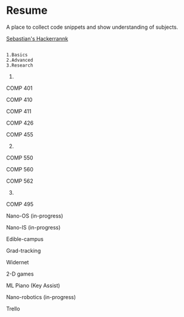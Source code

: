 # Resume
A place to collect code snippets and show understanding of subjects.

[Sebastian's Hackerrannk](https://www.hackerrank.com/sebastiancrowell)

~~~~~~~~~~~~~~~~~~~~~~~~~~~~~~~~~~~~~~~~~~~~~~~~~~~~~~~~~~~~~~~~~~~~~~~~~~~~~~

1.Basics
2.Advanced
3.Research

~~~~~~~~~~~~~~~~~~~~~~~~~~~~~~~~~~~~~~~~~~~~~~~~~~~~~~~~~~~~~~~~~~~~~~~~~~~~~~

1.

COMP 401

COMP 410

COMP 411

COMP 426

COMP 455

2.

COMP 550

COMP 560

COMP 562

3.

COMP 495

Nano-OS (in-progress)

Nano-IS (in-progress)

Edible-campus

Grad-tracking

Widernet

2-D games

ML Piano (Key Assist)

Nano-robotics (in-progress)

Trello
